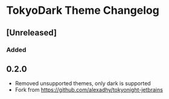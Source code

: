 <!-- Keep a Changelog guide -> https://keepachangelog.com -->

# TokyoDark Theme Changelog

## [Unreleased]

### Added

## 0.2.0

- Removed unsupported themes, only dark is supported
- Fork from https://github.com/alexadhy/tokyonight-jetbrains

